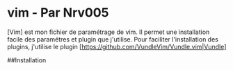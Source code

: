 # vim - Par Nrv005

[Vim] est mon fichier de paramétrage de vim. Il permet une installation facile des paramétres et plugin que j'utilise. Pour faciliter l'installation des plugins, j'utilise le plugin [https://github.com/VundleVim/Vundle.vim|Vundle]

##Installation

